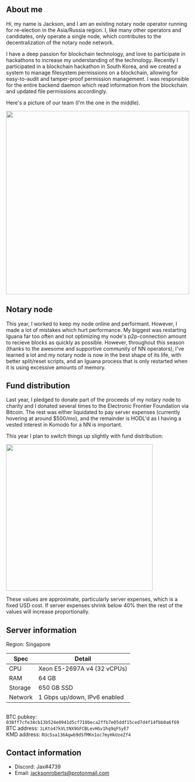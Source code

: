 ## About me
Hi, my name is Jackson, and I am an existing notary node operator running for re-election in the Asia/Russia region. I, like many other operators and candidates, only operate a single node, which contributes to the decentralization of the notary node network.

I have a deep passion for blockchain technology, and love to participate in hackathons to increase my understanding of the technology. Recently I participated in a blockchain hackathon in South Korea, and we created a system to manage filesystem permissions on a blockchain, allowing for easy-to-audit and tamper-proof permission management. I was responsible for the entire backend daemon which read information from the blockchain and updated file permissions accordingly.

Here's a picture of our team (I'm the one in the middle).

<img src="https://i.imgur.com/Mu2nUkb.jpg" width=500>

## Notary node
This year, I worked to keep my node online and performant. However, I made a lot of mistakes which hurt performance. My biggest was restarting Iguana far too often and not optimizing my node's p2p-connection amount to recieve blocks as quickly as possible.
However, throughout this season (thanks to the awesome and supportive community of NN operators), I've learned a lot and my notary node is now in the best shape of its life, with better split/reset scripts, and an Iguana process that is only restarted when it is using excessive amounts of memory.

## Fund distribution
Last year, I pledged to donate part of the proceeds of my notary node to charity and I donated several times to the Electronic Frontier Foundation via Bitcoin. The rest was either liquidated to pay server expenses (currently hovering at around $500/mo), and the remainder is HODL'd as I having a vested interest in Komodo for a NN is important.

This year I plan to switch things up slightly with fund distribution:

<img src="https://i.imgur.com/fECmKM8.png" width=400>

These values are approximate, particularly server expenses, which is a fixed USD cost. If server expenses shrink below 40% then the rest of the values will increase proportionally.



## Server information

Region: Singapore

| Spec    | Detail              |
|---------|---------------------|
| CPU     | Xeon E5-2697A v4 (32 vCPUs) |
| RAM     | 64 GB               |
| Storage | 650 GB SSD          |
| Network | 1 Gbps up/down, IPv6 enabled |

## 

BTC pubkey: `038ff7cfe34cb13b524e0941d5cf710beca2ffb7e05ddf15ced7d4f14fbb0a6f69`  
BTC address: `1LKto47kVLtNX9GFCBLevHGv1hq9qFSyE7`  
KMD address: `RUc5sa136Agwb9dSfMKn1oc7myHkUzeZf4`


## Contact information

- Discord: Jax#4739
- Email: jacksonroberts@protonmail.com
